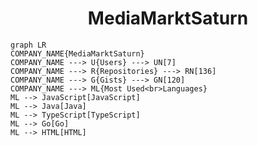 <h1 align="center">MediaMarktSaturn</h1>

```mermaid
graph LR
COMPANY_NAME{MediaMarktSaturn}
COMPANY_NAME ---> U{Users} ---> UN[7]
COMPANY_NAME ---> R{Repositories} ---> RN[136]
COMPANY_NAME ---> G{Gists} ---> GN[120]
COMPANY_NAME ---> ML{Most Used<br>Languages}
ML --> JavaScript[JavaScript]
ML --> Java[Java]
ML --> TypeScript[TypeScript]
ML --> Go[Go]
ML --> HTML[HTML]
```
